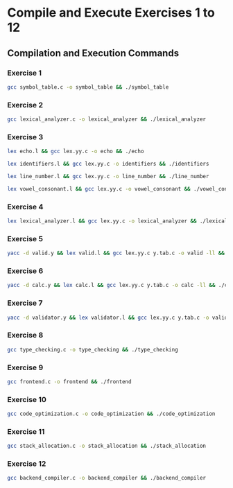 # Compile and Execute Exercises 1 to 12

## Compilation and Execution Commands

### Exercise 1

```bash
gcc symbol_table.c -o symbol_table && ./symbol_table
```

### Exercise 2

```bash
gcc lexical_analyzer.c -o lexical_analyzer && ./lexical_analyzer
```

### Exercise 3

```bash
lex echo.l && gcc lex.yy.c -o echo && ./echo
```

```bash
lex identifiers.l && gcc lex.yy.c -o identifiers && ./identifiers
```

```bash
lex line_number.l && gcc lex.yy.c -o line_number && ./line_number
```

```bash
lex vowel_consonant.l && gcc lex.yy.c -o vowel_consonant && ./vowel_consonant
```

### Exercise 4

```bash
lex lexical_analyzer.l && gcc lex.yy.c -o lexical_analyzer && ./lexical_analyzer
```

### Exercise 5

```bash
yacc -d valid.y && lex valid.l && gcc lex.yy.c y.tab.c -o valid -ll && ./valid
```

### Exercise 6

```bash
yacc -d calc.y && lex calc.l && gcc lex.yy.c y.tab.c -o calc -ll && ./calc
```

### Exercise 7

```bash
yacc -d validator.y && lex validator.l && gcc lex.yy.c y.tab.c -o validator -ll && ./validator
```

### Exercise 8

```bash
gcc type_checking.c -o type_checking && ./type_checking
```

### Exercise 9

```bash
gcc frontend.c -o frontend && ./frontend
```

### Exercise 10

```bash
gcc code_optimization.c -o code_optimization && ./code_optimization
```

### Exercise 11

```bash
gcc stack_allocation.c -o stack_allocation && ./stack_allocation
```

### Exercise 12

```bash
gcc backend_compiler.c -o backend_compiler && ./backend_compiler
```
